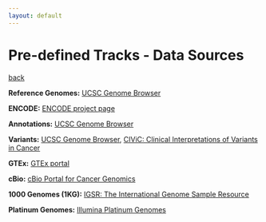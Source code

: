 ```yaml
---
layout: default
---
```


# Pre-defined Tracks - Data Sources

[back](./)

**Reference Genomes:** [UCSC Genome Browser](http://hgdownload.soe.ucsc.edu/downloads.html)

**ENCODE:** [ENCODE project page](https://www.encodeproject.org/)

**Annotations:** [UCSC Genome Browser](http://hgdownload.soe.ucsc.edu/downloads.html)

**Variants:** [UCSC Genome Browser](https://genome.ucsc.edu), [CIViC: Clinical Interpretations of Variants in Cancer](https://civicdb.org)

**GTEx:** [GTEx portal](https://www.gtexportal.org/home/)

**cBio:** [cBio Portal for Cancer Genomics](http://www.cbioportal.org/)

**1000 Genomes (1KG):** [IGSR: The International Genome Sample Resource](http://www.internationalgenome.org/ "Home")

**Platinum Genomes:** [Illumina Platinum Genomes](https://cloud.google.com/genomics/docs/public-datasets/illumina-platinum-genomes)
